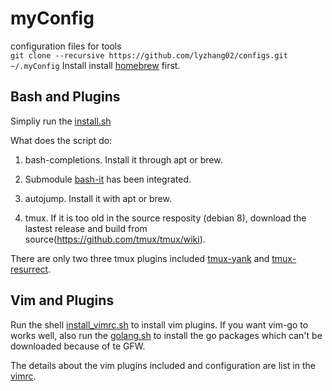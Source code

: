 # myConfig  

configuration files for tools  
`git clone --recursive https://github.com/lyzhang02/configs.git ~/.myConfig`
Install install [homebrew](https://brew.sh/) first.

## Bash and Plugins

Simpliy run the [install.sh](https://github.com/lyzhang02/myConfig/blob/master/bash_config/install.sh)

What does the script do:

1. bash-completions. Install it through apt or brew.

2. Submodule [bash-it](https://github.com/lyzhang02/myConfig/tree/master/bash_config/bash_plugins) has been integrated.

3. autojump. Install it with apt or brew.

4. tmux. If it is too old in the source resposity (debian 8), download the lastest release and build from source(https://github.com/tmux/tmux/wiki).

There are only two three tmux plugins included [tmux-yank](https://github.com/lyzhang02/myConfig/tree/master/bash_config/bash_plugins) and [tmux-resurrect](https://github.com/lyzhang02/myConfig/tree/master/bash_config/bash_plugins).

## Vim and Plugins

Run the shell [install_vimrc.sh](https://github.com/lyzhang02/myConfig/tree/master/vim_config/install_vimrc.sh) to install vim plugins. If you want vim-go to works well, also run the [golang.sh](https://github.com/lyzhang02/myConfig/tree/master/vim_config/golang.sh) to install the go packages which can't be downloaded because of te GFW.

The details about the vim plugins included and configuration are list in the [vimrc](https://github.com/lyzhang02/myConfig/tree/master/vim_config/vimrc).
